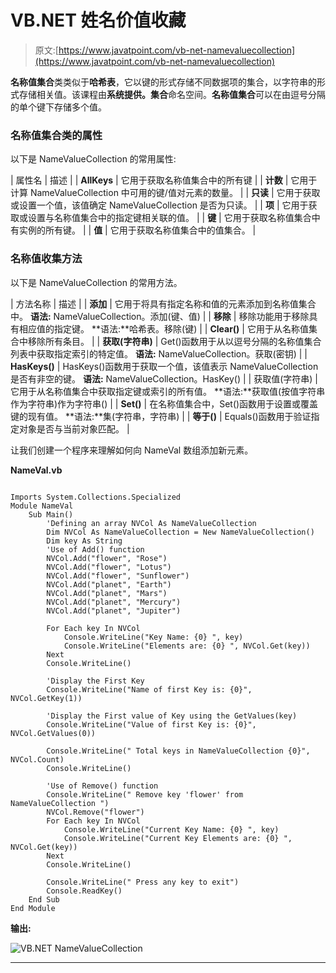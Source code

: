# VB.NET 姓名价值收藏

> 原文:[https://www.javatpoint.com/vb-net-namevaluecollection](https://www.javatpoint.com/vb-net-namevaluecollection)

**名称值集合**类类似于**哈希表**，它以键的形式存储不同数据项的集合，以字符串的形式存储相关值。该课程由**系统提供。集合**命名空间。**名称值集合**可以在由逗号分隔的单个键下存储多个值。

### 名称值集合类的属性

以下是 NameValueCollection 的常用属性:

| 属性名 | 描述 |
| **AllKeys** | 它用于获取名称值集合中的所有键 |
| **计数** | 它用于计算 NameValueCollection 中可用的键/值对元素的数量。 |
| **只读** | 它用于获取或设置一个值，该值确定 NameValueCollection 是否为只读。 |
| **项** | 它用于获取或设置与名称值集合中的指定键相关联的值。 |
| **键** | 它用于获取名称值集合中有实例的所有键。 |
| **值** | 它用于获取名称值集合中的值集合。 |

### 名称值收集方法

以下是 NameValueCollection 的常用方法。

| 方法名称 | 描述 |
| **添加** | 它用于将具有指定名称和值的元素添加到名称值集合中。
**语法:** NameValueCollection。添加(键、值) |
| **移除** | 移除功能用于移除具有相应值的指定键。
**语法:**哈希表。移除(键) |
| **Clear()** | 它用于从名称值集合中移除所有条目。 |
| **获取(字符串)** | Get()函数用于从以逗号分隔的名称值集合列表中获取指定索引的特定值。
**语法:** NameValueCollection。获取(密钥) |
| **HasKeys()** | HasKeys()函数用于获取一个值，该值表示 NameValueCollection 是否有非空的键。
**语法:** NameValueCollection。HasKey() |
| 获取值(字符串) | 它用于从名称值集合中获取指定键或索引的所有值。
**语法:**获取值(按值字符串作为字符串)作为字符串() |
| **Set()** | 在名称值集合中，Set()函数用于设置或覆盖键的现有值。
**语法:**集(字符串，字符串) |
| **等于()** | Equals()函数用于验证指定对象是否与当前对象匹配。 |

让我们创建一个程序来理解如何向 NameVal 数组添加新元素。

**NameVal.vb**

```

Imports System.Collections.Specialized
Module NameVal
    Sub Main()
        'Defining an array NVCol As NameValueCollection
        Dim NVCol As NameValueCollection = New NameValueCollection()
        Dim key As String
        'Use of Add() function
        NVCol.Add("flower", "Rose")
        NVCol.Add("flower", "Lotus")
        NVCol.Add("flower", "Sunflower")
        NVCol.Add("planet", "Earth")
        NVCol.Add("planet", "Mars")
        NVCol.Add("planet", "Mercury")
        NVCol.Add("planet", "Jupiter")

        For Each key In NVCol
            Console.WriteLine("Key Name: {0} ", key)
            Console.WriteLine("Elements are: {0} ", NVCol.Get(key))
        Next
        Console.WriteLine()

        'Display the First Key
        Console.WriteLine("Name of first Key is: {0}", NVCol.GetKey(1))

        'Display the First value of Key using the GetValues(key)
        Console.WriteLine("Value of first Key is: {0}", NVCol.GetValues(0))

        Console.WriteLine(" Total keys in NameValueCollection {0}", NVCol.Count)
        Console.WriteLine()

        'Use of Remove() function
        Console.WriteLine(" Remove key 'flower' from NameValueCollection ")
        NVCol.Remove("flower")
        For Each key In NVCol
            Console.WriteLine("Current Key Name: {0} ", key)
            Console.WriteLine("Current Key Elements are: {0} ", NVCol.Get(key))
        Next
        Console.WriteLine()

        Console.WriteLine(" Press any key to exit")
        Console.ReadKey()
    End Sub
End Module

```

**输出:**

![VB.NET NameValueCollection](../Images/2a8bde28ca15a6e3420abe07f7e9601d.png)

* * *